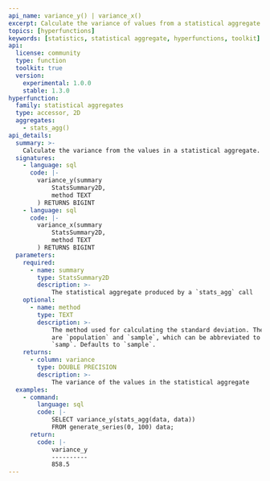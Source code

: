 ```yaml
---
api_name: variance_y() | variance_x()
excerpt: Calculate the variance of values from a statistical aggregate
topics: [hyperfunctions]
keywords: [statistics, statistical aggregate, hyperfunctions, toolkit]
api:
  license: community
  type: function
  toolkit: true
  version:
    experimental: 1.0.0
    stable: 1.3.0
hyperfunction:
  family: statistical aggregates
  type: accessor, 2D
  aggregates:
    - stats_agg()
api_details:
  summary: >-
    Calculate the variance from the values in a statistical aggregate.
  signatures:
    - language: sql
      code: |-
        variance_y(summary
            StatsSummary2D,
            method TEXT
        ) RETURNS BIGINT
    - language: sql
      code: |-
        variance_x(summary
            StatsSummary2D,
            method TEXT
        ) RETURNS BIGINT
  parameters:
    required:
      - name: summary
        type: StatsSummary2D
        description: >-
            The statistical aggregate produced by a `stats_agg` call
    optional:
      - name: method
        type: TEXT
        description: >-
            The method used for calculating the standard deviation. The two options
            are `population` and `sample`, which can be abbreviated to `pop` or
            `samp`. Defaults to `sample`.
    returns:
      - column: variance
        type: DOUBLE PRECISION
        description: >-
            The variance of the values in the statistical aggregate
  examples:
    - command:
        language: sql
        code: |-
            SELECT variance_y(stats_agg(data, data))
            FROM generate_series(0, 100) data;
      return:
        code: |-
            variance_y
            ----------
            858.5
---
```


